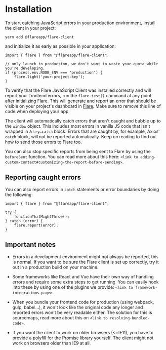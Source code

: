 # Installation

To start catching JavaScript errors in your production environment, install the client in your project:

```
yarn add @flareapp/flare-client
```

and initialize it as early as possible in your application:

```JS
import { flare } from "@flareapp/flare-client";

// only launch in production, we don't want to waste your quota while you're developing.
if (process.env.NODE_ENV === 'production') {
    flare.light('your-project-key');
}
```

To verify that the Flare JavaScript Client was installed correctly and will report your frontend errors, run the `flare.test()` command at any point after initializing Flare. This will generate and report an error that should be visible on your project's dashboard in [Flare](https://flareapp.io/projects). Make sure to remove this line of code when deploying your app.

The client will automatically catch errors that aren't caught and bubble up to the `window` object. This includes most errors in vanilla JS code that isn't wrapped in a `try…catch` block. Errors that are caught by, for example, Axios' `catch` block, will not be reported automatically. Keep on reading to find out how to send those errors to Flare too.

You can also stop specific reports from being sent to Flare by using the `beforeSent` function. You can read more about this here: `<link to adding-custom-context#customizing-the-report-before-sending>`.

## Reporting caught errors

You can also report errors in `catch` statements or error boundaries by doing the following:

```JS
import { flare } from "@flareapp/flare-client";

try {
    functionThatMightThrow();
} catch (error) {
    flare.report(error);
}
```

## Important notes

-   Errors in a development environment might not always be reported, this is normal. If you want to be sure the Flare client is set up correctly, try it out in a production build on your machine.

-   Some frameworks like React and Vue have their own way of handling errors and require some extra steps to get running. You can easily hook into these by using one of the plugins we provide: `<link to framework-integrations page>`.

-   When you bundle your frontend code for production (using webpack, gulp, babel…), it won't look like the original code any longer and reported errors won't be very readable either. The solution for this is sourcemaps, read more about this on `<link to resolving-bundled-code>`.

-   If you want the client to work on older browsers (<=IE11), you have to provide a polyfill for the Promise library yourself. The client might not work on browsers older than IE9 at all.
